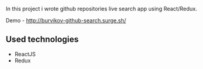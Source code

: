 In this project i wrote github repositories live search app using React/Redux.

Demo - http://burvikov-github-search.surge.sh/

## Used technologies
- ReactJS
- Redux

